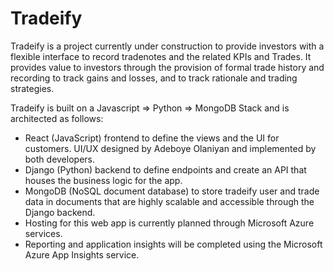 # Tradeify

Tradeify is a project currently under construction to provide investors with a flexible interface to record tradenotes and the related KPIs and Trades. It provides value to investors through the provision of formal trade history and recording to track gains and losses, and to track rationale and trading strategies.

Tradeify is built on a Javascript => Python => MongoDB Stack and is architected as follows:
   * React (JavaScript) frontend to define the views and the UI for customers. UI/UX designed by Adeboye Olaniyan and implemented by both developers.
   * Django (Python) backend to define endpoints and create an API that houses the business logic for the app.
   * MongoDB (NoSQL document database) to store tradeify user and trade data in documents that are highly scalable and accessible through the Django backend.
   * Hosting for this web app is currently planned through Microsoft Azure services.
   * Reporting and application insights will be completed using the Microsoft Azure App Insights service.
